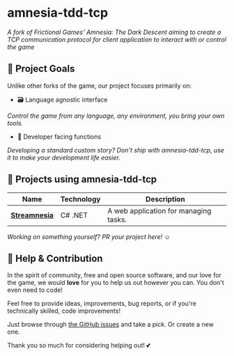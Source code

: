 # amnesia-tdd-tcp

_A fork of Frictional Games' Amnesia: The Dark Descent aiming to create a TCP communication protocol for client application to interact with or control the game_

## 🎯 Project Goals

Unlike other forks of the game, our project focuses primarily on:

- 🗃️ Language agnostic interface

_Control the game from any language, any environment, you bring your own tools._

- 🧪 Developer facing functions

_Developing a standard custom story? Don't ship with amnesia-tdd-tcp, use it to make your development life easier._

## 🚀 Projects using amnesia-tdd-tcp

| Name        | Technology |  Description                                     |
|-------------|------------|--------------------------------------------------|
| [**Streamnesia**](https://github.com/amnesia-spelos/streamnesia)   | C# .NET       | A web application for managing tasks.       |

_Working on something yourself? PR your project here!_ ☺️

## 💖 Help & Contribution

In the spirit of community, free and open source software, and our love for the game, we would **love** for you to help us out however you can. You don't even need to code!

Feel free to provide ideas, improvements, bug reports, or if you're technically skilled, code improvements!

Just browse through [the GitHub issues](https://github.com/amnesia-spelos/amnesia-tdd-tcp/issues) and take a pick. Or create a new one.

Thank you so much for considering helping out! 💕
